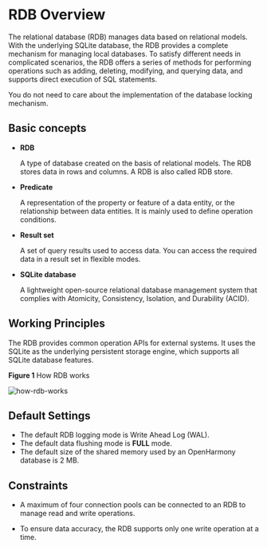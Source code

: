 # RDB Overview

The relational database (RDB) manages data based on relational models. With the underlying SQLite database, the RDB provides a complete mechanism for managing local databases. To satisfy different needs in complicated scenarios, the RDB offers a series of methods for performing operations such as adding, deleting, modifying, and querying data, and supports direct execution of SQL statements.

You do not need to care about the implementation of the database locking mechanism.

## Basic concepts

- **RDB**

  A type of database created on the basis of relational models. The RDB stores data in rows and columns. A RDB is also called RDB store.

- **Predicate**

  A representation of the property or feature of a data entity, or the relationship between data entities. It is mainly used to define operation conditions.

- **Result set**

  A set of query results used to access data. You can access the required data in a result set in flexible modes.

- **SQLite database**

  A lightweight open-source relational database management system that complies with Atomicity, Consistency, Isolation, and Durability (ACID).

## Working Principles

The RDB provides common operation APIs for external systems. It uses the SQLite as the underlying persistent storage engine, which supports all SQLite database features.

**Figure 1** How RDB works

![how-rdb-works](figures/how-rdb-works.png)

## Default Settings

- The default RDB logging mode is Write Ahead Log (WAL).
- The default data flushing mode is **FULL** mode.
- The default size of the shared memory used by an OpenHarmony database is 2 MB.

## Constraints

- A maximum of four connection pools can be connected to an RDB to manage read and write operations.

- To ensure data accuracy, the RDB supports only one write operation at a time.
